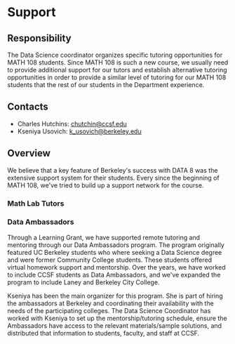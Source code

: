 # Support

## Responsibility
The Data Science coordinator organizes specific tutoring opportunities for MATH 108 students. Since MATH 108 is such a new course, we usually need to provide additional support for our tutors and establish alternative tutoring opportunities in order to provide a similar level of tutoring for our MATH 108 students that the rest of our students in the Department experience.

## Contacts
- Charles Hutchins: chutchin@ccsf.edu
- Kseniya Usovich: k_usovich@berkeley.edu

## Overview
We believe that a key feature of Berkeley's success with DATA 8 was the extensive support system for their students. Every since the beginning of MATH 108, we've tried to build up a support network for the course. 

### Math Lab Tutors

### Data Ambassadors
Through a Learning Grant, we have supported remote tutoring and mentoring through our Data Ambassadors program. The program originally featured UC Berkeley students who where seeking a Data Science degree and were former Community College students. These students offered virtual homework support and mentorship. Over the years, we have worked to include CCSF students as Data Ambassadors, and we've expanded the program to include Laney and Berkeley City College. 

Kseniya has been the main organizer for this program. She is part of hiring the ambassadors at Berkeley and coordinating their availability with the needs of the participating colleges. The Data Science Coordinator has worked with Kseniya to set up the mentorship/tutoring schedule, ensure the Ambassadors have access to the relevant materials/sample solutions, and distributed that information to students, faculty, and staff at CCSF.